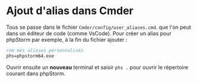 # Ajout d'alias dans Cmder

Tous se passe dans le fichier `Cmder/config/user_aliases.cmd`. que l'on peut dans un éditeur de code (comme VsCode).
Pour créer un alias pour phpStorm par exemple, à la fin du fichier ajouter :

```cmd
rem mes aliases personnalisés
phs=phpstorm64.exe
```

Ouvrir ensuite un **nouveau** terminal et saisir `phs .` pour ouvrir le répertoire courant dans phpStorm.
